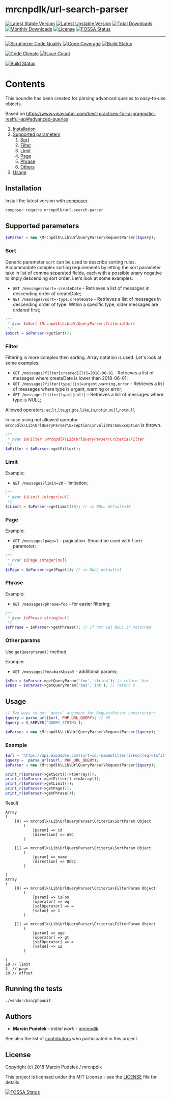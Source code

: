 # mrcnpdlk/url-search-parser
[![Latest Stable Version](https://img.shields.io/github/release/mrcnpdlk/url-search-parser.svg)](https://packagist.org/packages/mrcnpdlk/url-search-parser)
[![Latest Unstable Version](https://poser.pugx.org/mrcnpdlk/url-search-parser/v/unstable.png)](https://packagist.org/packages/mrcnpdlk/url-search-parser)
[![Total Downloads](https://img.shields.io/packagist/dt/mrcnpdlk/url-search-parser.svg)](https://packagist.org/packages/mrcnpdlk/url-search-parser)
[![Monthly Downloads](https://img.shields.io/packagist/dm/mrcnpdlk/url-search-parser.svg)](https://packagist.org/packages/mrcnpdlk/url-search-parser)
[![License](https://img.shields.io/packagist/l/mrcnpdlk/url-search-parser.svg)](https://packagist.org/packages/mrcnpdlk/url-search-parser)
[![FOSSA Status](https://app.fossa.io/api/projects/git%2Bgithub.com%2Fmrcnpdlk%2Furl-search-parser.svg?type=shield)](https://app.fossa.io/projects/git%2Bgithub.com%2Fmrcnpdlk%2Furl-search-parser?ref=badge_shield)

------

[![Scrutinizer Code Quality](https://scrutinizer-ci.com/g/mrcnpdlk/url-search-parser/badges/quality-score.png?b=master)](https://scrutinizer-ci.com/g/mrcnpdlk/url-search-parser/?branch=master)
[![Code Coverage](https://scrutinizer-ci.com/g/mrcnpdlk/url-search-parser/badges/coverage.png?b=master)](https://scrutinizer-ci.com/g/mrcnpdlk/url-search-parser/?branch=master)
[![Build Status](https://scrutinizer-ci.com/g/mrcnpdlk/url-search-parser/badges/build.png?b=master)](https://scrutinizer-ci.com/g/mrcnpdlk/url-search-parser/build-status/master)

[![Code Climate](https://codeclimate.com/github/mrcnpdlk/url-search-parser/badges/gpa.svg)](https://codeclimate.com/github/mrcnpdlk/url-search-parser) 
[![Issue Count](https://codeclimate.com/github/mrcnpdlk/url-search-parser/badges/issue_count.svg)](https://codeclimate.com/github/mrcnpdlk/url-search-parser)


[![Build Status](https://travis-ci.com/mrcnpdlk/url-search-parser.svg?branch=master)](https://travis-ci.com/mrcnpdlk/url-search-parser)

# Contents

This boundle has been created for parsing advanced queries to easy-to-use objects. 

Based on https://www.vinaysahni.com/best-practices-for-a-pragmatic-restful-api#advanced-queries

1. [Installation](#installation)
2. [Supported parameters](#supported-parameters)
   1. [Sort](#sort)
   2. [Filter](#filter)
   3. [Limit](#limit)
   4. [Page](#page)
   5. [Phrase](#phrase)
   6. [Others](#other-params)
3. [Usage](#usage)


## Installation

Install the latest version with [composer](https://packagist.org/packages/mrcnpdlk/teryt-api)
```bash
composer require mrcnpdlk/url-search-parser
```
## Supported parameters

```php
$oParser = new \Mrcnpdlk\Lib\UrlQueryParser\RequestParser($query); 
```

### Sort

Generic parameter `sort` can be used to describe sorting rules. Accommodate complex sorting requirements by letting the sort parameter take in list of comma separated fields, each with a possible unary negative to imply descending sort order. Let's look at some examples: 

- `GET /messages?sort=-createDate` - Retrieves a list of messages in descending order of createDate;
- `GET /messages?sort=-type,createDate` - Retrieves a list of messages in descending order of type. Within a specific type, older messages are ordered first;

```php
/**
 * @var $oSort \Mrcnpdlk\Lib\UrlQueryParser\Criteria\Sort
 */
$oSort = $oParser->getSort();
```

### Filter

Filtering is more complex then sorting. Array notation is used. Let's look at some examples: 

- `GET /messages?filter[created][lt]=2018-06-01` - Retrieves a list of messages where createDate is lower than 2018-06-01;
- `GET /messages?filter[type][in]=urgent,warning,error` - Retrieves a list of messages where type is urgent, warning or error;
- `GET /messages?filter[type][null]` - Retrieves a list of messages where type is NULL;

Allowed operators: `eq`,`lt`,`lte`,`gt`,`gte`,`like`,`in`,`notin`,`null`,`notnull`

In case using not allowed operator `mrcnpdlk\Lib\UrlQueryParser\Exception\InvalidParamException` is thrown.

```php
/**
 * @var $oFilter \Mrcnpdlk\Lib\UrlQueryParser\Criteria\Filter
 */
$oFilter = $oParser->getFilter();
```

### Limit

Example:

- `GET /messages?limit=20` - limitation;

```php
/**
 * @var $iLimit integer|null
 */
$iLimit = $oParser->getLimit(10); // in NULL default=10
```

### Page

Example:

- `GET /messages?page=1` - pagination. Should be used with `limit` parameter;

```php
/**
 * @var $iPage integer|null
 */
$iPage = $oParser->getPage(1); // in NULL default=1
```

### Phrase

Example:

- `GET /messages?phrase=foo` - for easier filtering;

```php
/**
 * @var $sPhrase string|null
 */
$sPhrase = $oParser->getPhrase(); // if not set NULL ir returned
```

### Other params

Use `getQueryParam()` method.

Example:

- `GET /messages?foo=bar&baz=5` - additional params;

```php
$sFoo = $oParser->getQueryParam('foo','string'); // return 'bar'
$sBaz = $oParser->getQueryParam('baz','int'); // return 5
```



## Usage

```php
// Two ways to get `query` argument for RequestParser constructor:
$query = parse_url($url, PHP_URL_QUERY); // OR
$query = $_SERVER['QUERY_STRING'];

$oParser = new \Mrcnpdlk\Lib\UrlQueryParser\RequestParser($query); 
```



### Example

```php
$url = 'https://api.expample.com?sort=id,-name&filter[isFoo][eq]=1&filter[age][gt]=12&page=3&limit=10&offset=20';
$query =  parse_url($url, PHP_URL_QUERY);
$oParser = new \Mrcnpdlk\Lib\UrlQueryParser\RequestParser($query);

print_r($oParser->getSort()->toArray());
print_r($oParser->getFilter()->toArray());
print_r($oParser->getLimit());
print_r($oParser->getPage());
print_r($oParser->getPhrase());
```

Result

```cassandra
Array
(
    [0] => mrcnpdlk\Lib\UrlQueryParser\Criteria\SortParam Object
        (
            [param] => id
            [direction] => ASC
        )

    [1] => mrcnpdlk\Lib\UrlQueryParser\Criteria\SortParam Object
        (
            [param] => name
            [direction] => DESC
        )

)
Array
(
    [0] => mrcnpdlk\Lib\UrlQueryParser\Criteria\FilterParam Object
        (
            [param] => isFoo
            [operator] => eq
            [sqlOperator] => =
            [value] => 1
        )

    [1] => mrcnpdlk\Lib\UrlQueryParser\Criteria\FilterParam Object
        (
            [param] => age
            [operator] => gt
            [sqlOperator] => >
            [value] => 12
        )

)
10 // limit
3  // page
20 // offset
```



## Running the tests

```bash
./vendor/bin/phpunit
```

## Authors

* **Marcin Pudełek** - *Initial work* - [mrcnpdlk](https://github.com/mrcnpdlk)

See also the list of [contributors](https://github.com/mrcnpdlk/url-search-parser/graphs/contributors) who participated in this project.

## License

Copyright (c) 2018 Marcin Pudełek / mrcnpdlk

This project is licensed under the MIT License - see the [LICENSE](https://github.com/mrcnpdlk/url-search-parser/blob/master/LICENSE) file for details


[![FOSSA Status](https://app.fossa.io/api/projects/git%2Bgithub.com%2Fmrcnpdlk%2Furl-search-parser.svg?type=large)](https://app.fossa.io/projects/git%2Bgithub.com%2Fmrcnpdlk%2Furl-search-parser?ref=badge_large)